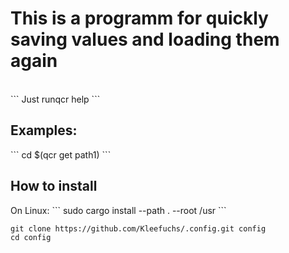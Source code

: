 <h1>This is a programm for quickly saving values and loading them again</h1>
<br />
```
Just runqcr help
```
<br />
<h2>Examples:</h2>
```
cd $(qcr get path1)
```
<br />
<h2>How to install</h2>
On Linux: 
```
sudo cargo install --path . --root /usr
```

```
git clone https://github.com/Kleefuchs/.config.git config
cd config
```



